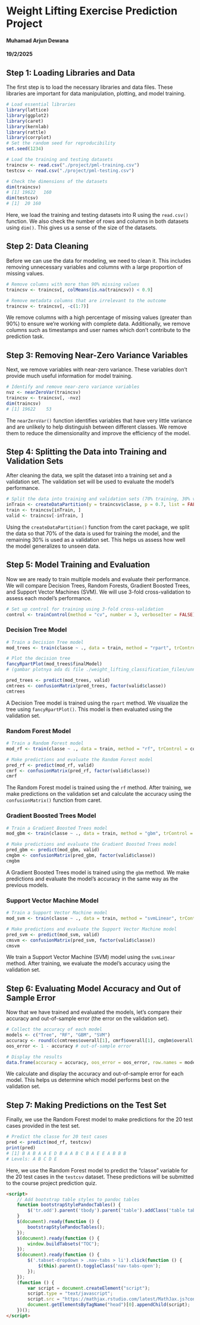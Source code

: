 # Weight Lifting Exercise Prediction Project

#### Muhamad Arjun Dewana

#### 19/2/2025

## Step 1: Loading Libraries and Data

The first step is to load the necessary libraries and data files. These libraries are important for data manipulation, plotting, and model training.

```r
# Load essential libraries
library(lattice)
library(ggplot2)
library(caret)
library(kernlab)
library(rattle)
library(corrplot)
# Set the random seed for reproducibility
set.seed(1234)

# Load the training and testing datasets
traincsv <- read.csv("./project/pml-training.csv")
testcsv <- read.csv("./project/pml-testing.csv")

# Check the dimensions of the datasets
dim(traincsv)
# [1] 19622   160
dim(testcsv)
# [1]  20 160
```

Here, we load the training and testing datasets into R using the `read.csv()` function. We also check the number of rows and columns in both datasets using `dim()`. This gives us a sense of the size of the datasets.

## Step 2: Data Cleaning

Before we can use the data for modeling, we need to clean it. This includes removing unnecessary variables and columns with a large proportion of missing values.

```r
# Remove columns with more than 90% missing values
traincsv <- traincsv[, colMeans(is.na(traincsv)) < 0.9]

# Remove metadata columns that are irrelevant to the outcome
traincsv <- traincsv[, -c(1:7)]
```

We remove columns with a high percentage of missing values (greater than 90%) to ensure we’re working with complete data. Additionally, we remove columns such as timestamps and user names which don’t contribute to the prediction task.

## Step 3: Removing Near-Zero Variance Variables

Next, we remove variables with near-zero variance. These variables don’t provide much useful information for model training.

```r
# Identify and remove near-zero variance variables
nvz <- nearZeroVar(traincsv)
traincsv <- traincsv[, -nvz]
dim(traincsv)
# [1] 19622    53
```

The `nearZeroVar()` function identifies variables that have very little variance and are unlikely to help distinguish between different classes. We remove them to reduce the dimensionality and improve the efficiency of the model.

## Step 4: Splitting the Data into Training and Validation Sets

After cleaning the data, we split the dataset into a training set and a validation set. The validation set will be used to evaluate the model’s performance.

```r
# Split the data into training and validation sets (70% training, 30% validation)
inTrain <- createDataPartition(y = traincsv$classe, p = 0.7, list = FALSE)
train <- traincsv[inTrain, ]
valid <- traincsv[-inTrain, ]
```

Using the `createDataPartition()` function from the caret package, we split the data so that 70% of the data is used for training the model, and the remaining 30% is used as a validation set. This helps us assess how well the model generalizes to unseen data.

## Step 5: Model Training and Evaluation

Now we are ready to train multiple models and evaluate their performance. We will compare Decision Trees, Random Forests, Gradient Boosted Trees, and Support Vector Machines (SVM). We will use 3-fold cross-validation to assess each model’s performance.

```r
# Set up control for training using 3-fold cross-validation
control <- trainControl(method = "cv", number = 3, verboseIter = FALSE)
```

### Decision Tree Model

```r
# Train a Decision Tree model
mod_trees <- train(classe ~ ., data = train, method = "rpart", trControl = control, tuneLength = 5)

# Plot the decision tree
fancyRpartPlot(mod_trees$finalModel)
# (gambar plotnya ada di file ./weight_lifting_classification_files/unnamed-chunk-7-1.png)

pred_trees <- predict(mod_trees, valid)
cmtrees <- confusionMatrix(pred_trees, factor(valid$classe))
cmtrees
```

A Decision Tree model is trained using the `rpart` method. We visualize the tree using `fancyRpartPlot()`. This model is then evaluated using the validation set.

### Random Forest Model

```r
# Train a Random Forest model
mod_rf <- train(classe ~ ., data = train, method = "rf", trControl = control, tuneLength = 5)

# Make predictions and evaluate the Random Forest model
pred_rf <- predict(mod_rf, valid)
cmrf <- confusionMatrix(pred_rf, factor(valid$classe))
cmrf
```

The Random Forest model is trained using the `rf` method. After training, we make predictions on the validation set and calculate the accuracy using the `confusionMatrix()` function from caret.

### Gradient Boosted Trees Model

```r
# Train a Gradient Boosted Trees model
mod_gbm <- train(classe ~ ., data = train, method = "gbm", trControl = control, tuneLength = 5, verbose = FALSE)

# Make predictions and evaluate the Gradient Boosted Trees model
pred_gbm <- predict(mod_gbm, valid)
cmgbm <- confusionMatrix(pred_gbm, factor(valid$classe))
cmgbm
```

A Gradient Boosted Trees model is trained using the `gbm` method. We make predictions and evaluate the model’s accuracy in the same way as the previous models.

### Support Vector Machine Model

```r
# Train a Support Vector Machine model
mod_svm <- train(classe ~ ., data = train, method = "svmLinear", trControl = control, tuneLength = 5, verbose = FALSE)

# Make predictions and evaluate the Support Vector Machine model
pred_svm <- predict(mod_svm, valid)
cmsvm <- confusionMatrix(pred_svm, factor(valid$classe))
cmsvm
```

We train a Support Vector Machine (SVM) model using the `svmLinear` method. After training, we evaluate the model’s accuracy using the validation set.

## Step 6: Evaluating Model Accuracy and Out of Sample Error

Now that we have trained and evaluated the models, let’s compare their accuracy and out-of-sample error (the error on the validation set).

```r
# Collect the accuracy of each model
models <- c("Tree", "RF", "GBM", "SVM")
accuracy <- round(c(cmtrees$overall[1], cmrf$overall[1], cmgbm$overall[1], cmsvm$overall[1]), 3) # accuracy
oos_error <- 1 - accuracy # out-of-sample error

# Display the results
data.frame(accuracy = accuracy, oos_error = oos_error, row.names = models)
```

We calculate and display the accuracy and out-of-sample error for each model. This helps us determine which model performs best on the validation set.

## Step 7: Making Predictions on the Test Set

Finally, we use the Random Forest model to make predictions for the 20 test cases provided in the test set.

```r
# Predict the classe for 20 test cases
pred <- predict(mod_rf, testcsv)
print(pred)
# [1] B A B A A E D B A A B C B A E E A B B B
# Levels: A B C D E
```

Here, we use the Random Forest model to predict the “classe” variable for the 20 test cases in the `testcsv` dataset. These predictions will be submitted to the course project prediction quiz.

```html
<script>
    // Add bootstrap table styles to pandoc tables
    function bootstrapStylePandocTables() {
        $('tr.odd').parent('tbody').parent('table').addClass('table table-condensed');
    }
    $(document).ready(function () {
        bootstrapStylePandocTables();
    });
    $(document).ready(function () {
        window.buildTabsets("TOC");
    });
    $(document).ready(function () {
        $('.tabset-dropdown > .nav-tabs > li').click(function () {
            $(this).parent().toggleClass('nav-tabs-open');
        });
    });
    (function () {
        var script = document.createElement("script");
        script.type = "text/javascript";
        script.src = "https://mathjax.rstudio.com/latest/MathJax.js?config=TeX-AMS-MML_HTMLorMML";
        document.getElementsByTagName("head")[0].appendChild(script);
    })();
</script>
```
